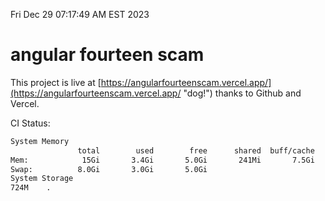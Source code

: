 Fri Dec 29 07:17:49 AM EST 2023

# angular fourteen scam


This project is live at [https://angularfourteenscam.vercel.app/](https://angularfourteenscam.vercel.app/ "dog!") thanks to Github and Vercel.

CI Status: 

```bash
System Memory
               total        used        free      shared  buff/cache   available
Mem:            15Gi       3.4Gi       5.0Gi       241Mi       7.5Gi        11Gi
Swap:          8.0Gi       3.0Gi       5.0Gi
System Storage
724M	.
```
```bash
